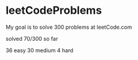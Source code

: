 # leetCodeProblems
My goal is to solve 300 problems at leetCode.com

solved 70/300 so far

36 easy
30 medium
4 hard
